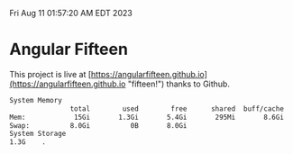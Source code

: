 Fri Aug 11 01:57:20 AM EDT 2023

# Angular Fifteen


This project is live at [https://angularfifteen.github.io](https://angularfifteen.github.io "fifteen!") thanks to Github.

```bash
System Memory
               total        used        free      shared  buff/cache   available
Mem:            15Gi       1.3Gi       5.4Gi       295Mi       8.6Gi        13Gi
Swap:          8.0Gi          0B       8.0Gi
System Storage
1.3G	.
```
